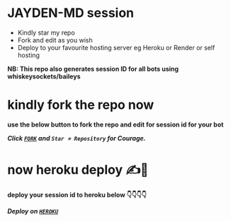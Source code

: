 # JAYDEN-MD session
- Kindly star my repo
- Fork and edit as you wish
- Deploy to your favourite hosting server eg Heroku or Render or self hosting

<strong>NB:<strong/> This repo also generates session ID for all bots using whiskeysockets/baileys

# kindly fork the repo now
use the below button to fork the repo and edit for session id for your bot

***Click [`FORK`](https://github.com/JaydenJava/JAYDEN-MD-session/fork) and `Star ⭐ Repository` for Courage.***

# now heroku deploy ✍️👋
deploy your session id to heroku below 👇👇👇👇

***Deploy on [`HEROKU`](https://dashboard.heroku.com/new?template=https%3A%2F%2Fgithub.com%2FJaydenJava%2FJAYDEN-MD-session)***
